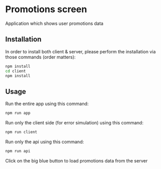 # Promotions screen

Application which shows user promotions data

## Installation

In order to install both client & server, please perform the installation via those commands (order matters):

```bash
npm install
cd client
npm install
```

## Usage

Run the entire app using this command:
```bash
npm run app
```

Run only the client side (for error simulation) using this command:
```bash
npm run client
```

Run only the api using this command:
```bash
npm run api
```

Click on the big blue button to load promotions data from the server
